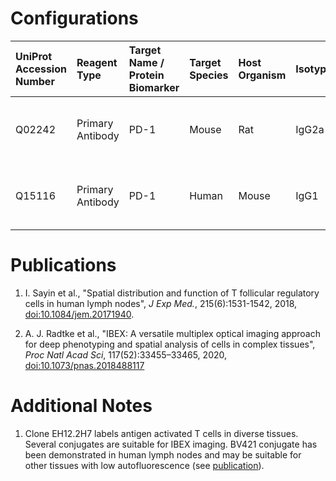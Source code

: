 # Configurations

| UniProt Accession Number   | Reagent Type     | Target Name / Protein Biomarker   | Target Species   | Host Organism   | Isotype   | Clonality   | Vendor    |   Catalog Number | Conjugate   | RRID        | Availability   | Method                 | Tissue Preservation               | Target Tissue   | Tissue State   | Detergent         | Antigen Retrieval Conditions   | Dye Inactivation Conditions      | Recommend   | Agree                                    | Disagree   | Contributor         | Notes       |
|:---------------------------|:-----------------|:----------------------------------|:-----------------|:----------------|:----------|:------------|:----------|-----------------:|:------------|:------------|:---------------|:-----------------------|:----------------------------------|:----------------|:---------------|:------------------|:-------------------------------|:---------------------------------|:------------|:-----------------------------------------|:-----------|:--------------------|:------------|
| Q02242                     | Primary Antibody | PD-1                              | Mouse            | Rat             | IgG2a     | 29F.1.A12   | BioLegend |           135218 | BV421       | AB_2561447  | Stock          | IBEX2D Manual          | 1:4 Cytofix/Cytoperm Fixed Frozen | Lymph Node      | NA             | 0.3% Triton-X-100 | NA                             | 1 mg/ml LiBH4 15 minutes + light | Yes         | 0000-0003-4379-8967 [[2](#publications)] | NA         | 0000-0003-4379-8967 |             |
| Q15116                     | Primary Antibody | PD-1                              | Human            | Mouse           | IgG1      | EH12.2H7    | BioLegend |           329920 | BV421       | AB_10960742 | Stock          | Multiplexed 2D Imaging | 1:4 Cytofix/Cytoperm Fixed Frozen | Lymph Node      | NA             | 0.3% Triton-X-100 | NA                             | NA                               | Yes         | 0000-0003-4379-8967 [[1](#publications)] | NA         | 0000-0003-4379-8967 | [1](#notes) |

# Publications

<a name="publications"></a>
1. I. Sayin et al., "Spatial distribution and function of T follicular regulatory cells in human lymph nodes", *J Exp Med.*, 215(6):1531-1542, 2018, [doi:10.1084/jem.20171940](https://doi.org/10.1084/jem.20171940).

2. A. J. Radtke et al., "IBEX: A versatile multiplex optical imaging approach for deep phenotyping and spatial analysis of cells in complex tissues", *Proc Natl Acad Sci*, 117(52):33455–33465, 2020, [doi:10.1073/pnas.2018488117](https://doi.org/10.1073/pnas.2018488117)


# Additional Notes

<a name="notes"></a>
1. Clone EH12.2H7 labels antigen activated T cells in diverse tissues. Several conjugates are suitable for IBEX imaging. BV421 conjugate has been demonstrated in human lymph nodes and may be suitable for other tissues with low autofluorescence (see [publication](https://doi.org/10.1084/jem.20171940)).
